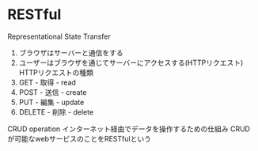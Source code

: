 # RESTful
Representational State Transfer
1. ブラウザはサーバーと通信をする
2. ユーザーはブラウザを通じてサーバーにアクセスする(HTTPリクエスト)
HTTPリクエストの種類
1. GET - 取得 - read 
2. POST - 送信 - create
3. PUT - 編集 - update
4. DELETE - 削除 - delete

CRUD operation
インターネット経由でデータを操作するための仕組み
CRUDが可能なwebサービスのことをRESTfulという


